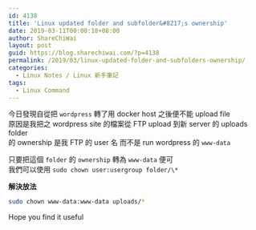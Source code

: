 ```yaml
---
id: 4138
title: 'Linux updated folder and subfolder&#8217;s ownership'
date: 2019-03-11T00:00:18+08:00
author: ShareChiWai
layout: post
guid: https://blog.sharechiwai.com/?p=4138
permalink: /2019/03/linux-updated-folder-and-subfolders-ownership/
categories:
  - Linux Notes / Linux 新手筆記
tags:
  - Linux Command
---
```


今日發現自從把 `wordpress` 轉了用 docker host 之後便不能 upload file  
原因是我把之 wordpress site 的檔案從 FTP upload 到新 server 的 uploads folder  
的 ownership 是我 FTP 的 user 名 而不是 run wordpress 的 `www-data`

只要把這個 `folder` 的 `ownership` 轉為 `www-data` 便可  
我們可以使用 `sudo chown user:usergroup folder/\*`

**解決放法**

```bash
sudo chown www-data:www-data uploads/*
```

Hope you find it useful
